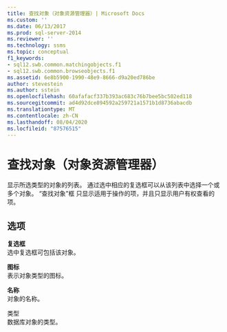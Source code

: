 ```yaml
---
title: 查找对象（对象资源管理器）| Microsoft Docs
ms.custom: ''
ms.date: 06/13/2017
ms.prod: sql-server-2014
ms.reviewer: ''
ms.technology: ssms
ms.topic: conceptual
f1_keywords:
- sql12.swb.common.matchingobjects.f1
- sql12.swb.common.browseobjects.f1
ms.assetid: 6e8b5900-1990-48e9-8666-d9a20ed786be
author: stevestein
ms.author: sstein
ms.openlocfilehash: 60afafacf337b393ac683c76b7bee5bc502ed118
ms.sourcegitcommit: ad4d92dce894592a259721a1571b1d8736abacdb
ms.translationtype: MT
ms.contentlocale: zh-CN
ms.lasthandoff: 08/04/2020
ms.locfileid: "87576515"
---
```

# <a name="browse-for-objects-object-explorer"></a>查找对象（对象资源管理器）
  显示所选类型的对象的列表。 通过选中相应的复选框可以从该列表中选择一个或多个对象。 “查找对象”框  只显示适用于操作的项，并且只显示用户有权查看的项。  
  
## <a name="options"></a>选项  
 **复选框**  
 选中复选框可包括该对象。  
  
 **图标**  
 表示对象类型的图标。  
  
 **名称**  
 对象的名称。  
  
 类型   
 数据库对象的类型。  
  
  
